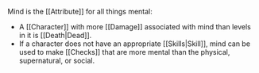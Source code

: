 Mind is the [[Attribute]] for all things mental:
- A [[Character]] with more [[Damage]] associated with mind than levels in it is [[Death|Dead]].
- If a character does not have an appropriate [[Skills|Skill]], mind can be used to make [[Checks]] that are more mental than the physical, supernatural, or social.
